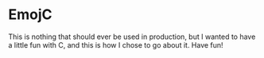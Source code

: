 # EmojC

This is nothing that should ever be used in production, but I wanted to have a little fun with C, and this is how I chose to go about it. Have fun!